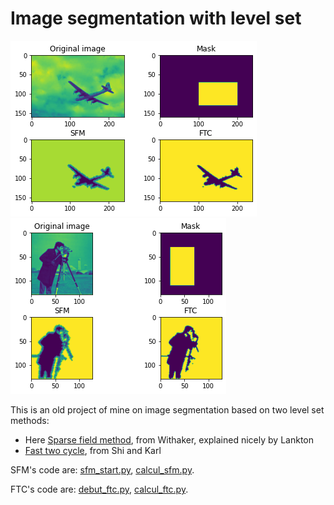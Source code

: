 # Image segmentation with level set

![alt text-1](https://github.com/AmbroiseM/ML_Fun/blob/main/old-projects/Contour%20actif/resultats/avion2_seg.png)             ![alt-text-2](https://github.com/AmbroiseM/ML_Fun/blob/main/old-projects/Contour%20actif/resultats/photograph_seg.png)

This is an old project of mine on image segmentation based on two level set methods:

* Here [Sparse field method](https://github.com/AmbroiseM/ML_Fun/blob/main/old-projects/Contour%20actif/Lankton%20-%202009%20-%20SFM%20Tech%20Report.pdf), from Withaker, explained nicely by Lankton
* [Fast two cycle](https://github.com/AmbroiseM/ML_Fun/blob/main/old-projects/Contour%20actif/Shi%20-%20TIP%20-%202008%20-%20FTC.pdf), from Shi and Karl
  
SFM's code are: [sfm_start.py](https://github.com/AmbroiseM/ML_Fun/blob/main/old-projects/Contour%20actif/sfm_start.py), [calcul_sfm.py](https://github.com/AmbroiseM/ML_Fun/blob/main/old-projects/Contour%20actif/calcul_sfm.py).

FTC's code are: [debut_ftc.py](https://github.com/AmbroiseM/ML_Fun/blob/main/old-projects/Contour%20actif/debut_ftc.py), [calcul_ftc.py](https://github.com/AmbroiseM/ML_Fun/blob/main/old-projects/Contour%20actif/calcul_ftc.py).
